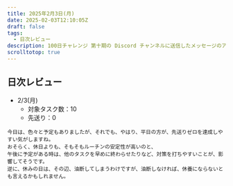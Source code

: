 ```yaml
---
title: 2025年2月3日(月)
date: 2025-02-03T12:10:05Z
draft: false
tags:
  - 日次レビュー
description: 100日チャレンジ 第十期の Discord チャンネルに送信したメッセージのアーカイブ
scrolltotop: true
---
```


## 日次レビュー

- 2/3(月)
  - 対象タスク数：10
  - 先送り：0

```
今日は、色々と予定もありましたが、それでも、やはり、平日の方が、先送りゼロを達成しやすい気がしますね。
おそらく、休日よりも、そもそもルーチンの安定性が高いのと、
午後に予定がある時は、他のタスクを早めに終わらせたりなど、対策を打ちやすいことが、影響してそうです。
逆に、休みの日は、その辺、油断してしまうわけですが、油断しなければ、休養にならないとも言えるかもしれません。
```
